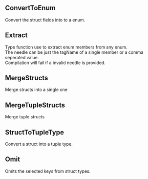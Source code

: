 ## ConvertToEnum
Convert the struct fields into to a enum.

## Extract
Type function use to extract enum members from any enum.\
The needle can be just the tagName of a single member or a comma seperated value.\
Compilation will fail if a invalid needle is provided.

## MergeStructs
Merge structs into a single one

## MergeTupleStructs
Merge tuple structs

## StructToTupleType
Convert a struct into a tuple type.

## Omit
Omits the selected keys from struct types.

